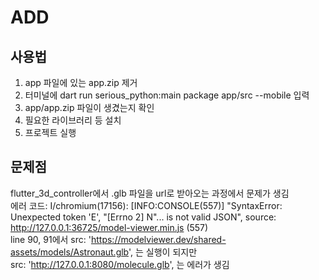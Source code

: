 # ADD

## 사용법
1. app 파일에 있는 app.zip 제거
2. 터미널에 dart run serious_python:main package app/src --mobile 입력
3. app/app.zip 파일이 생겼는지 확인
4. 필요한 라이브러리 등 설치
5. 프로젝트 실행

## 문제점
flutter_3d_controller에서 .glb 파일을 url로 받아오는 과정에서 문제가 생김   
에러 코드: I/chromium(17156): [INFO:CONSOLE(557)] "SyntaxError: Unexpected token 'E', "[Errno 2] N"... is not valid JSON", source: http://127.0.0.1:36725/model-viewer.min.js (557)   
line 90, 91에서 src: 'https://modelviewer.dev/shared-assets/models/Astronaut.glb', 는 실행이 되지만   
src: 'http://127.0.0.1:8080/molecule.glb', 는 에러가 생김